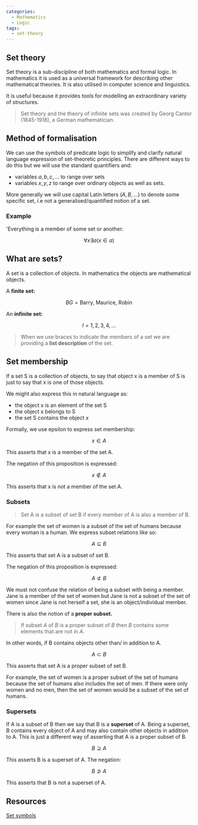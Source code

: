```yaml
---
categories:
  - Mathematics
  - Logic
tags:
  - set-theory
---
```


## Set theory

Set theory is a sub-discipline of both mathematics and formal logic. In
mathematics it is used as a universal framework for describing other
mathematical theories. It is also utilised in computer science and linguistics.

It is useful because it provides tools for modelling an extraordinary variety of
structures.

> Set theory and the theory of infinite sets was created by Georg Cantor
> (1845-1918), a German mathematician.

## Method of formalisation

We can use the symbols of predicate logic to simplify and clarify natural
language expression of set-theoretic principles. There are different ways to do
this but we will use the standard quantifiers and:

- variables $a,b,c,...$ to range over sets
- variables $x,y,z$ to range over ordinary objects as well as sets.

More generally we will use capital Latin letters ($A, B, ...$) to denote some
specific set, i.e not a generalised/quantified notion of a set.

### Example

'Everything is a member of some set or another:

$$ \forall x \exists a (x\in a) $$

## What are sets?

A set is a collection of objects. In mathematics the objects are mathematical
objects.

A **finite set:**

$$ BG = { \textsf{Barry, Maurice, Robin}} $$

An **infinite set:**

$$ I = {1, 2, 3, 4, ...} $$

> When we use braces to indicate the members of a set we are providing a **list
> description** of the set.

## Set membership

If a set S is a collection of objects, to say that object x is a member of S is
just to say that x is one of those objects.

We might also express this in natural language as:

- the object x is an element of the set S
- the object x belongs to S
- the set S contains the object x

Formally, we use epsilon to express set membership:

$$ x \in A $$

This asserts that x is a member of the set A.

The negation of this proposition is expressed:

$$ x \notin A $$

This asserts that x is not a member of the set A.

### Subsets

> Set A is a subset of set B if every member of A is also a member of B.

For example the set of women is a subset of the set of humans because every
woman is a human. We express subset relations like so:

$$ A \subseteq B $$

This asserts that set A is a subset of set B.

The negation of this proposition is expressed:

$$ A \not\subset B $$

We must not confuse the relation of being a subset with being a member. Jane is
a member of the set of women but Jane is not a subset of the set of women since
Jane is not herself a set, she is an object/individual member.

There is also the notion of a **proper subset.**

> If subset _A_ of _B_ is a proper subset of _B_ then _B_ contains some elements
> that are not in _A_.

In other words, if B contains objects other than/ in addition to A.

$$ A \subset B $$

This asserts that set A is a proper subset of set B.

For example, the set of women is a proper subset of the set of humans because
the set of humans also includes the set of men. If there were only women and no
men, then the set of women would be a subset of the set of humans.

### Supersets

If A is a subset of B then we say that B is a **superset** of A. Being a
superset, B contains every object of A and may also contain other objects in
addition to A. This is just a different way of asserting that A is a proper
subset of B.

$$ B \supseteq A $$

This asserts B is a superset of A. The negation:

$$ B \not\supset A $$

This asserts that B is not a superset of A.

## Resources

[Set symbols](symbols.html)
